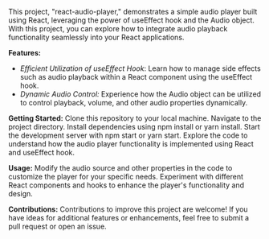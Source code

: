 This project, "react-audio-player," demonstrates a simple audio player built using React, leveraging the power of useEffect hook and the Audio object. With this project, you can explore how to integrate audio playback functionality seamlessly into your React applications.

**Features:**
- *Efficient Utilization of useEffect Hook*: Learn how to manage side effects such as audio playback within a React component using the useEffect hook.
- *Dynamic Audio Control:* Experience how the Audio object can be utilized to control playback, volume, and other audio properties dynamically.

**Getting Started:**
Clone this repository to your local machine.
Navigate to the project directory.
Install dependencies using npm install or yarn install.
Start the development server with npm start or yarn start.
Explore the code to understand how the audio player functionality is implemented using React and useEffect hook.

**Usage:**
Modify the audio source and other properties in the code to customize the player for your specific needs.
Experiment with different React components and hooks to enhance the player's functionality and design.

**Contributions:**
Contributions to improve this project are welcome! If you have ideas for additional features or enhancements, feel free to submit a pull request or open an issue.
